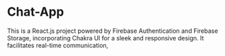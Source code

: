 # Chat-App
 This is a React.js project powered by Firebase Authentication and Firebase Storage, incorporating Chakra UI for a sleek and responsive design. It facilitates real-time communication,
